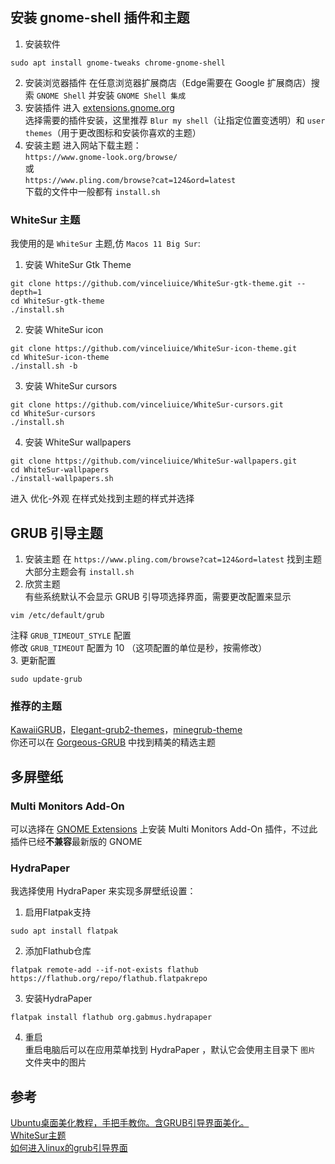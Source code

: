## 安装 gnome-shell 插件和主题
1. 安装软件
```shell
sudo apt install gnome-tweaks chrome-gnome-shell
```
2. 安装浏览器插件
在任意浏览器扩展商店（Edge需要在 Google 扩展商店）搜索 `GNOME Shell` 并安装 `GNOME Shell 集成`
3. 安装插件
进入 [extensions.gnome.org](https://extensions.gnome.org/)   
选择需要的插件安装，这里推荐 `Blur my shell`（让指定位置变透明）和 `user themes`（用于更改图标和安装你喜欢的主题）   
4. 安装主题
进入网站下载主题：   
`https://www.gnome-look.org/browse/`    
或   
`https://www.pling.com/browse?cat=124&ord=latest`   
下载的文件中一般都有 `install.sh`   
### WhiteSur 主题
我使用的是 `WhiteSur` 主题,仿 `Macos 11 Big Sur`:
1. 安装 WhiteSur Gtk Theme
```shell
git clone https://github.com/vinceliuice/WhiteSur-gtk-theme.git --depth=1
cd WhiteSur-gtk-theme
./install.sh
```
2. 安装 WhiteSur icon
```shell
git clone https://github.com/vinceliuice/WhiteSur-icon-theme.git
cd WhiteSur-icon-theme
./install.sh -b
```
3. 安装 WhiteSur cursors
```shell
git clone https://github.com/vinceliuice/WhiteSur-cursors.git
cd WhiteSur-cursors
./install.sh
```
4. 安装 WhiteSur wallpapers
```shell
git clone https://github.com/vinceliuice/WhiteSur-wallpapers.git
cd WhiteSur-wallpapers
./install-wallpapers.sh
```
进入 优化-外观 在样式处找到主题的样式并选择

## GRUB 引导主题
1. 安装主题
在 `https://www.pling.com/browse?cat=124&ord=latest` 找到主题   
大部分主题会有 `install.sh`
2. 欣赏主题   
有些系统默认不会显示 GRUB 引导项选择界面，需要更改配置来显示   
```shell
vim /etc/default/grub
```
注释 `GRUB_TIMEOUT_STYLE` 配置   
修改 `GRUB_TIMEOUT` 配置为 10 （这项配置的单位是秒，按需修改）   
3. 更新配置
```shell
sudo update-grub
```

### 推荐的主题
[KawaiiGRUB](https://github.com/Gabbar-v7/KawaiiGRUB)，[Elegant-grub2-themes](https://github.com/vinceliuice/Elegant-grub2-themes)，[minegrub-theme](https://github.com/Lxtharia/minegrub-theme)   
你还可以在 [Gorgeous-GRUB](https://github.com/Jacksaur/Gorgeous-GRUB) 中找到精美的精选主题

## 多屏壁纸
### Multi Monitors Add-On
可以选择在 [GNOME Extensions](https://extensions.gnome.org/) 上安装 Multi Monitors Add-On 插件，不过此插件已经**不兼容**最新版的 GNOME   
### HydraPaper
我选择使用 HydraPaper 来实现多屏壁纸设置：   
1. 启用Flatpak支持   
```shell
sudo apt install flatpak
```
2. 添加Flathub仓库   
```shell
flatpak remote-add --if-not-exists flathub https://flathub.org/repo/flathub.flatpakrepo
```
3. 安装HydraPaper   
```shell
flatpak install flathub org.gabmus.hydrapaper
```
4. 重启   
重启电脑后可以在应用菜单找到 HydraPaper ，默认它会使用主目录下 `图片` 文件夹中的图片   

## 参考
[Ubuntu桌面美化教程，手把手教你。含GRUB引导界面美化。](https://blog.csdn.net/2301_76911706/article/details/133000145)   
[WhiteSur主题](https://skyao.io/learning-linux-mint/docs/installation/theme/whitesur/)   
[如何进入linux的grub引导界面](https://blog.csdn.net/yjj350418592/article/details/121759907)